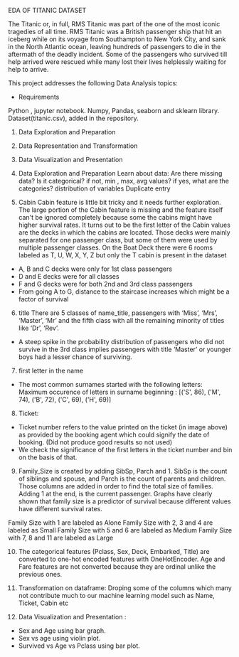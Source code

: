 
EDA OF TITANIC DATASET

The Titanic or, in full, RMS Titanic was part of the one of the most iconic tragedies of all time. RMS Titanic was a British passenger ship that hit an iceberg while on its voyage from Southampton to New York City, and sank in the North Atlantic ocean, leaving hundreds of passengers to die in the aftermath of the deadly incident. Some of the passengers who survived till help arrived were rescued while many lost their lives helplessly waiting for help to arrive.

This project addresses the following Data Analysis topics:
* Requirements

Python , jupyter notebook.
Numpy, Pandas, seaborn and sklearn library.
Dataset(titanic.csv), added in the repository.

1. Data Exploration and Preparation

2. Data Representation and Transformation

3. Data Visualization and Presentation

4. Data Exploration and Preparation Learn about data: Are there missing data? Is it categorical? if not, min , max, avg values? if yes, what are the categories? distribution of variables Duplicate entry

5. Cabin
Cabin feature is little bit tricky and it needs further exploration. The large portion of the Cabin feature is missing and the feature itself can't be ignored completely because some the cabins might have higher survival rates. It turns out to be the first letter of the Cabin values are the decks in which the cabins are located. Those decks were mainly separated for one passenger class, but some of them were used by multiple passenger classes.
On the Boat Deck there were 6 rooms labeled as T, U, W, X, Y, Z but only the T cabin is present in the dataset
* A, B and C decks were only for 1st class passengers
* D and E decks were for all classes
* F and G decks were for both 2nd and 3rd class passengers
* From going A to G, distance to the staircase increases which might be a factor of survival

6. title
There are 5 classes of name_title, passengers with ‘Miss’, ‘Mrs’, ‘Master’, ‘Mr’ and the fifth class with all the remaining minority of titles like ‘Dr’, ‘Rev’.
* A steep spike in the probability distribution of passengers who did not survive in the 3rd class implies passengers with title ‘Master’ or younger boys had a lesser chance of surviving.

7. first letter in the name
* The most common surnames started with the following letters:
Maximum occurence of letters in surname beginning : [('S', 86), ('M', 74), ('B', 72), ('C', 69), ('H', 69)]

8. Ticket:
* Ticket number refers to the value printed on the ticket (in image above) as provided by the booking agent which could signify the date of booking. (Did not produce good results so not used) 
* We check the significance of the first letters in the ticket number and bin on the basis of that.

9. Family_Size is created by adding SibSp, Parch and 1. SibSp is the count of siblings and spouse, and Parch is the count of parents and children. Those columns are added in order to find the total size of families. Adding 1 at the end, is the current passenger. Graphs have clearly shown that family size is a predictor of survival because different values have different survival rates.

Family Size with 1 are labeled as Alone
Family Size with 2, 3 and 4 are labeled as Small
Family Size with 5 and 6 are labeled as Medium
Family Size with 7, 8 and 11 are labeled as Large

10. The categorical features (Pclass, Sex, Deck, Embarked, Title) are converted to one-hot encoded features with OneHotEncoder. Age and Fare features are not converted because they are ordinal unlike the previous ones.

11. Transformation on dataframe: Droping some of the columns which many not contribute much to our machine learning model such as Name, Ticket, Cabin etc

12. Data Visualization and Presentation :
* Sex and Age using bar graph.
* Sex vs age using violin plot.
* Survived vs Age vs Pclass using bar plot.
